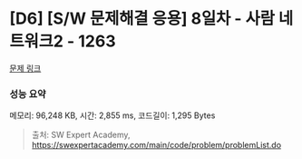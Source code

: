 # [D6] [S/W 문제해결 응용] 8일차 - 사람 네트워크2 - 1263 

[문제 링크](https://swexpertacademy.com/main/code/problem/problemDetail.do?contestProbId=AV18P2B6Iu8CFAZN) 

### 성능 요약

메모리: 96,248 KB, 시간: 2,855 ms, 코드길이: 1,295 Bytes



> 출처: SW Expert Academy, https://swexpertacademy.com/main/code/problem/problemList.do
